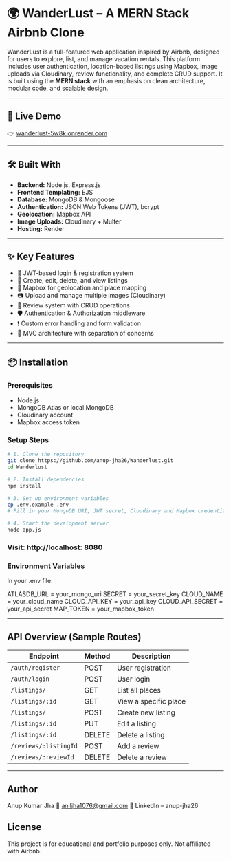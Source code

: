 # 🌍 WanderLust – A MERN Stack Airbnb Clone

WanderLust is a full-featured web application inspired by Airbnb, designed for users to explore, list, and manage vacation rentals. 
This platform includes user authentication, location-based listings using Mapbox, image uploads via Cloudinary, review functionality, and complete CRUD support. 
It is built using the **MERN stack** with an emphasis on clean architecture, modular code, and scalable design.

---

## 🚀 Live Demo

👉 [wanderlust-5w8k.onrender.com](https://wanderlust-5w8k.onrender.com)

---

## 🛠️ Built With

- **Backend:** Node.js, Express.js
- **Frontend Templating:** EJS
- **Database:** MongoDB & Mongoose
- **Authentication:** JSON Web Tokens (JWT), bcrypt
- **Geolocation:** Mapbox API
- **Image Uploads:** Cloudinary + Multer
- **Hosting:** Render

---

## ✨ Key Features

- 🔐 JWT-based login & registration system
- 🏡 Create, edit, delete, and view listings
- 📍 Mapbox for geolocation and place mapping
- 📷 Upload and manage multiple images (Cloudinary)
- 💬 Review system with CRUD operations
- 🛡️ Authentication & Authorization middleware
- ❗ Custom error handling and form validation
- 📁 MVC architecture with separation of concerns

---

## 📦 Installation

### Prerequisites

- Node.js
- MongoDB Atlas or local MongoDB
- Cloudinary account
- Mapbox access token

### Setup Steps

```bash
# 1. Clone the repository
git clone https://github.com/anup-jha26/Wanderlust.git
cd Wanderlust

# 2. Install dependencies
npm install

# 3. Set up environment variables
cp .env.example .env
# Fill in your MongoDB URI, JWT secret, Cloudinary and Mapbox credentials

# 4. Start the development server
node app.js
```
### Visit: http://localhost: 8080

### Environment Variables
In your .env file:

ATLASDB_URL = your_mongo_uri
SECRET = your_secret_key
CLOUD_NAME = your_cloud_name
CLOUD_API_KEY = your_api_key
CLOUD_API_SECRET = your_api_secret
MAP_TOKEN = your_mapbox_token

---

## API Overview (Sample Routes)

| Endpoint              | Method | Description           |
| --------------------- | ------ | --------------------- |
| `/auth/register`      | POST   | User registration     |
| `/auth/login`         | POST   | User login            |
| `/listings/`          | GET    | List all places       |
| `/listings/:id`       | GET    | View a specific place |
| `/listings/`          | POST   | Create new listing    |
| `/listings/:id`       | PUT    | Edit a listing        |
| `/listings/:id`       | DELETE | Delete a listing      |
| `/reviews/:listingId` | POST   | Add a review          |
| `/reviews/:reviewId`  | DELETE | Delete a review       |

---

## Author
Anup Kumar Jha
📧 aniljha1076@gmail.com
🔗 LinkedIn – anup-jha26

## License
This project is for educational and portfolio purposes only.
Not affiliated with Airbnb.
